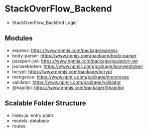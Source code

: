 # StackOverFlow_Backend
- StackOverFlow_BackEnd Logic

## Modules
- express: https://www.npmjs.com/package/express
- body-parser: https://www.npmjs.com/package/body-parser
- passport-jwt: https://www.npmjs.com/package/passport-jwt
- jsonwebtoken: https://www.npmjs.com/package/jsonwebtoken
- bcrypt: https://www.npmjs.com/package/bcrypt
- mongoose: https://www.npmjs.com/package/mongoose
- validator: https://www.npmjs.com/package/validator
- @hapi/joi: https://www.npmjs.com/package/@hapi/joi

## Scalable Folder Structure

- index.js: entry point
- models: database
- routes:

 
